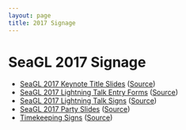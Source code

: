 ```yaml
---
layout: page
title: 2017 Signage
---
```


# SeaGL 2017 Signage

- [SeaGL 2017 Keynote Title Slides](/fliers/2017/keynote_title_slides/keynote_title_slides.pdf) ([Source](/fliers/2017/keynote_title_slides/keynote_title_slides.key))
- [SeaGL 2017 Lightning Talk Entry Forms](/fliers/2017/lightning_talk_entry_forms.pdf) ([Source](/fliers/2017/lightning_talk_entry_forms.key))
- [SeaGL 2017 Lightning Talk Signs](/fliers/2017/lightning_talk_signs.pdf) ([Source](/fliers/2017/lightning_talk_signs.pages))
- [SeaGL 2017 Party Slides](/fliers/2017/party_slides.pdf) ([Source](/fliers/2017/party_slides.key))
- [Timekeeping Signs](/fliers/2017/timekeeping_signs.pdf) ([Source](/fliers/2017/timekeeping_signs.key))
